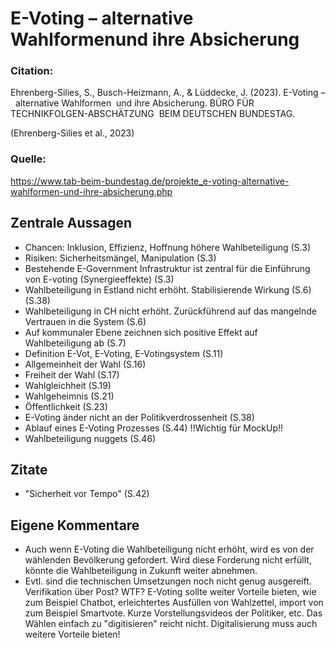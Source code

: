 # E-Voting – alternative Wahlformenund ihre Absicherung

### Citation:
Ehrenberg-Silies, S., Busch-Heizmann, A., & Lüddecke, J. (2023). E-Voting –  alternative Wahlformen  und ihre Absicherung. BÜRO FÜR TECHNIKFOLGEN-ABSCHÄTZUNG  BEIM DEUTSCHEN BUNDESTAG.

(Ehrenberg-Silies et al., 2023)

### Quelle:
https://www.tab-beim-bundestag.de/projekte_e-voting-alternative-wahlformen-und-ihre-absicherung.php

## Zentrale Aussagen
- Chancen: Inklusion, Effizienz, Hoffnung höhere Wahlbeteiligung (S.3)
- Risiken: Sicherheitsmängel, Manipulation (S.3)
- Bestehende E-Government Infrastruktur ist zentral für die Einführung von E-voting (Synergieeffekte) (S.3)
- Wahlbeteiligung in Estland nicht erhöht. Stabilisierende Wirkung (S.6) (S.38)
- Wahlbeteiligung in CH nicht erhöht. Zurückführend auf das mangelnde Vertrauen in die System (S.6)
- Auf kommunaler Ebene zeichnen sich positive Effekt auf Wahlbeteiligung ab (S.7)
- Definition E-Vot, E-Voting, E-Votingsystem (S.11)
- Allgemeinheit der Wahl (S.16)
- Freiheit der Wahl (S.17)
- Wahlgleichheit (S.19)
- Wahlgeheimnis (S.21)
- Öffentlichkeit (S.23)
- E-Voting änder nicht an der Politikverdrossenheit (S.38)
- Ablauf eines E-Voting Prozesses (S.44) !!Wichtig für MockUp!!
- Wahlbeteiligung nuggets (S.46)


## Zitate
- "Sicherheit vor Tempo" (S.42)

## Eigene Kommentare
- Auch wenn E-Voting die Wahlbeteiligung nicht erhöht, wird es von der wählenden Bevölkerung gefordert. Wird diese Forderung nicht erfüllt, könnte die Wahlbeteiligung in Zukunft weiter abnehmen.
- Evtl. sind die technischen Umsetzungen noch nicht genug ausgereift. Verifikation über Post? WTF? E-Voting sollte weiter Vorteile bieten, wie zum Beispiel Chatbot, erleichtertes Ausfüllen von Wahlzettel, import von zum Beispiel Smartvote. Kurze Vorstellungsvideos der Politiker, etc. Das Wählen einfach zu "digitisieren" reicht nicht. Digitalisierung muss auch weitere Vorteile bieten!